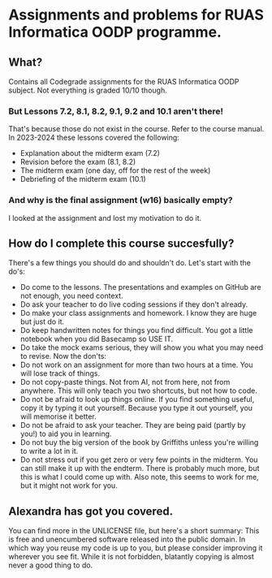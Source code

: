 # Assignments and problems for RUAS Informatica OODP programme.
## What?
Contains all Codegrade assignments for the RUAS Informatica OODP subject.
Not everything is graded 10/10 though.
### But Lessons 7.2, 8.1, 8.2, 9.1, 9.2 and 10.1 aren't there!
That's because those do not exist in the course. Refer to the course manual.
In 2023-2024 these lessons covered the following:
- Explanation about the midterm exam (7.2)
- Revision before the exam (8.1, 8.2)
- The midterm exam (one day, off for the rest of the week)
- Debriefing of the midterm exam (10.1)
### And why is the final assignment (w16) basically empty?
I looked at the assignment and lost my motivation to do it.
## How do I complete this course succesfully?
There's a few things you should do and shouldn't do.
Let's start with the do's:
- Do come to the lessons. The presentations and examples on GitHub are not enough, you need context.
- Do ask your teacher to do live coding sessions if they don't already.
- Do make your class assignments and homework. I know they are huge but just do it.
- Do keep handwritten notes for things you find difficult. You got a little notebook when you did Basecamp so USE IT.
- Do take the mock exams serious, they will show you what you may need to revise.
Now the don'ts:
- Do not work on an assignment for more than two hours at a time. You will lose track of things.
- Do not copy-paste things. Not from AI, not from here, not from anywhere. This will only teach you two shortcuts, but not how to code.
- Do not be afraid to look up things online. If you find something useful, copy it by typing it out yourself. Because you type it out yourself, you will memorise it better.
- Do not be afraid to ask your teacher. They are being paid (partly by you!) to aid you in learning.
- Do not buy the big version of the book by Griffiths unless you're willing to write a lot in it.
- Do not stress out if you get zero or very few points in the midterm. You can still make it up with the endterm.
There is probably much more, but this is what I could come up with. Also note, this seems to work for me, but it might not work for you.
## Alexandra has got you covered.
You can find more in the UNLICENSE file, but here's a short summary:
This is free and unencumbered software released into the public domain.
In which way you reuse my code is up to you, but please consider improving it wherever you see fit.
While it is not forbidden, blatantly copying is almost never a good thing to do.
